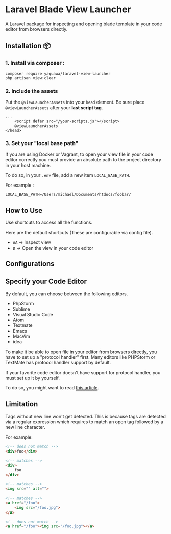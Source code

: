 # Laravel Blade View Launcher
A Laravel package for inspecting and opening blade template in your code editor from browsers directly.

## Installation 📦
### 1. Install via composer :

```shell script
composer require yaquawa/laravel-view-launcher
php artisan view:clear
```

### 2. Include the assets
Put the `@viewLauncherAssets` into your `head` element. Be sure place `@viewLauncherAssets` after your **last script tag**.

```blade
...
    <script defer src="/your-scripts.js"></script>
    @viewLauncherAssets
</head>
```

### 3. Set your "local base path"
If you are using Docker or Vagrant, to open your view file in your code editor correctly you must provide an absolute path to the project directory in your host machine.

To do so, in your `.env` file, add a new item `LOCAL_BASE_PATH`.

For example :

```dotenv
LOCAL_BASE_PATH=/Users/michael/Documents/htdocs/foobar/
```

## How to Use
Use shortcuts to access all the functions.

Here are the default shortcuts (These are configurable via config file).

* `AA`  →  Inspect view
* `D`  →  Open the view in your code editor

## Configurations

## Specify your Code Editor
By default, you can choose between the following editors.

* PhpStorm
* Sublime
* Visual Studio Code
* Atom
* Textmate
* Emacs
* MacVim
* idea

To make it be able to open file in your editor from browsers directly, you have to set up a "protocol handler" first.
Many editors like PHPStorm or TextMate has protocol handler support by default.

If your favorite code editor doesn't have support for protocol handler, you must set up it by yourself.

To do so, you might want to read [this article](https://tracy.nette.org/en/open-files-in-ide).

## Limitation
Tags without new line won't get detected.
This is because tags are detected via a regular expression which requires to match an open tag followed by a new line character.

For example:

```html
<!-- does not match -->
<div>foo</div>

<!-- matches -->
<div>
    foo
</div>

<!-- matches -->
<img src="" alt="">

<!-- matches -->
<a href="/foo">
    <img src="/foo.jpg">
</a>

<!-- does not match -->
<a href="/foo"><img src="/foo.jpg"></a>
```
